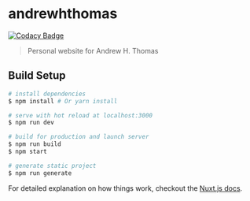 # andrewhthomas

[![Codacy Badge](https://api.codacy.com/project/badge/Grade/fb378908cacc4248a304c4d722a34d58)](https://www.codacy.com/app/andrewhthomas/andrewhthomas?utm_source=github.com&utm_medium=referral&utm_content=andrewhthomas/andrewhthomas&utm_campaign=badger)

> Personal website for Andrew H. Thomas

## Build Setup

``` bash
# install dependencies
$ npm install # Or yarn install

# serve with hot reload at localhost:3000
$ npm run dev

# build for production and launch server
$ npm run build
$ npm start

# generate static project
$ npm run generate
```

For detailed explanation on how things work, checkout the [Nuxt.js docs](https://github.com/nuxt/nuxt.js).
